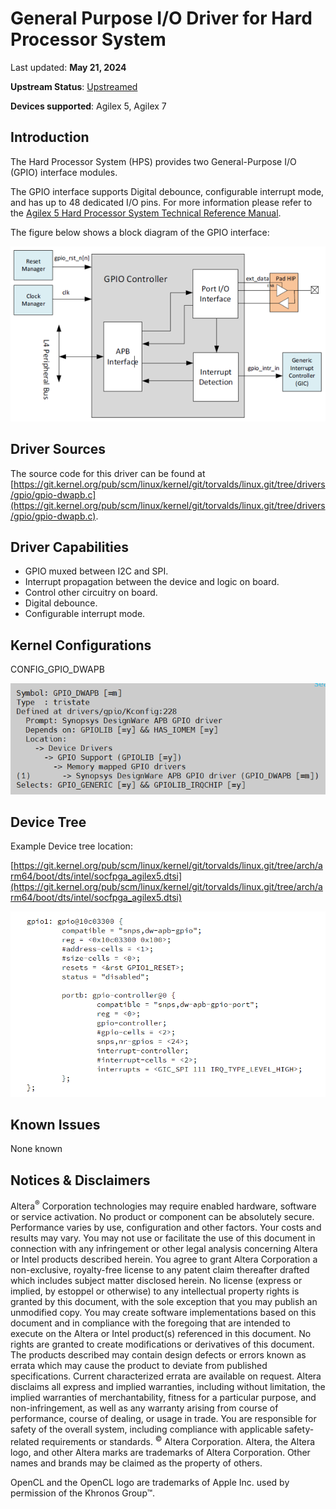 # **General Purpose I/O Driver for Hard Processor System**

Last updated: **May 21, 2024** 

**Upstream Status**: [Upstreamed](https://git.kernel.org/pub/scm/linux/kernel/git/torvalds/linux.git/tree/drivers/gpio/gpio-dwapb.c)

**Devices supported**: Agilex 5, Agilex 7

## **Introduction**

The Hard Processor System (HPS) provides two General-Purpose I/O (GPIO) interface modules.

The GPIO interface supports Digital debounce, configurable interrupt mode, and has up to 48 dedicated I/O pins. For more information please refer to the [Agilex 5 Hard Processor System Technical Reference Manual](https://www.intel.com/content/www/us/en/docs/programmable/814346).

The figure below shows a block diagram of the GPIO interface:

![a5_gpio_block_diagram](images/A5_GPIO_block_diagram.png)

## **Driver Sources**

The source code for this driver can be found at [https://git.kernel.org/pub/scm/linux/kernel/git/torvalds/linux.git/tree/drivers/gpio/gpio-dwapb.c](https://git.kernel.org/pub/scm/linux/kernel/git/torvalds/linux.git/tree/drivers/gpio/gpio-dwapb.c).

## **Driver Capabilities**

* GPIO muxed between I2C and SPI.
* Interrupt propagation between the device and logic on board.
* Control other circuitry on board.
* Digital debounce.
* Configurable interrupt mode.

## **Kernel Configurations**
 CONFIG_GPIO_DWAPB

![gpio_kconfig](images/gpio_kconfig.png)

## **Device Tree**

Example Device tree location:

[https://git.kernel.org/pub/scm/linux/kernel/git/torvalds/linux.git/tree/arch/arm64/boot/dts/intel/socfpga_agilex5.dtsi](https://git.kernel.org/pub/scm/linux/kernel/git/torvalds/linux.git/tree/arch/arm64/boot/dts/intel/socfpga_agilex5.dtsi)

![gpio_device_tree](images/gpio_device_tree.png)

## **Known Issues**

None known

## Notices & Disclaimers

Altera<sup>&reg;</sup> Corporation technologies may require enabled hardware, software or service activation.
No product or component can be absolutely secure. 
Performance varies by use, configuration and other factors.
Your costs and results may vary. 
You may not use or facilitate the use of this document in connection with any infringement or other legal analysis concerning Altera or Intel products described herein. You agree to grant Altera Corporation a non-exclusive, royalty-free license to any patent claim thereafter drafted which includes subject matter disclosed herein.
No license (express or implied, by estoppel or otherwise) to any intellectual property rights is granted by this document, with the sole exception that you may publish an unmodified copy. You may create software implementations based on this document and in compliance with the foregoing that are intended to execute on the Altera or Intel product(s) referenced in this document. No rights are granted to create modifications or derivatives of this document.
The products described may contain design defects or errors known as errata which may cause the product to deviate from published specifications.  Current characterized errata are available on request.
Altera disclaims all express and implied warranties, including without limitation, the implied warranties of merchantability, fitness for a particular purpose, and non-infringement, as well as any warranty arising from course of performance, course of dealing, or usage in trade.
You are responsible for safety of the overall system, including compliance with applicable safety-related requirements or standards. 
<sup>&copy;</sup> Altera Corporation.  Altera, the Altera logo, and other Altera marks are trademarks of Altera Corporation.  Other names and brands may be claimed as the property of others. 

OpenCL and the OpenCL logo are trademarks of Apple Inc. used by permission of the Khronos Group™. 
